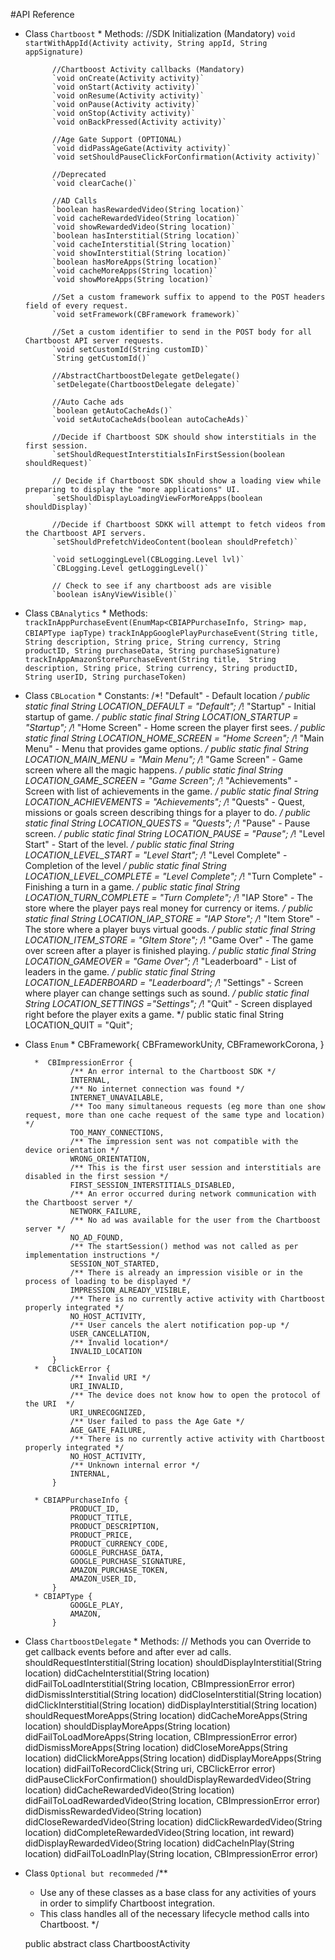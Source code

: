 #API Reference

* Class 
	`Chartboost`
		* Methods:
			//SDK Initialization (Mandatory)
			`void startWithAppId(Activity activity, String appId, String appSignature)`

			//Chartboost Activity callbacks (Mandatory)
			`void onCreate(Activity activity)`			
			`void onStart(Activity activity)`			
			`void onResume(Activity activity)`			
			`void onPause(Activity activity)`			
			`void onStop(Activity activity)`			
			`void onBackPressed(Activity activity)`

			//Age Gate Support (OPTIONAL)			
			`void didPassAgeGate(Activity activity)`			
			`void setShouldPauseClickForConfirmation(Activity activity)`
			
			//Deprecated
			`void clearCache()`
			
			//AD Calls
			`boolean hasRewardedVideo(String location)`
			`void cacheRewardedVideo(String location)`
			`void showRewardedVideo(String location)`
			`boolean hasInterstitial(String location)`
			`void cacheInterstitial(String location)`
			`void showInterstitial(String location)`
			`boolean hasMoreApps(String location)`
			`void cacheMoreApps(String location)`
			`void showMoreApps(String location)`

			//Set a custom framework suffix to append to the POST headers field of every request.
			`void setFramework(CBFramework framework)`

			//Set a custom identifier to send in the POST body for all Chartboost API server requests.
			`void setCustomId(String customID)`
			`String getCustomId()`

			//AbstractChartboostDelegate getDelegate()
			`setDelegate(ChartboostDelegate delegate)`

			//Auto Cache ads
			`boolean getAutoCacheAds()`
			`void setAutoCacheAds(boolean autoCacheAds)`

			//Decide if Chartboost SDK should show interstitials in the first session.
			`setShouldRequestInterstitialsInFirstSession(boolean shouldRequest)`

			// Decide if Chartboost SDK should show a loading view while preparing to display the "more applications" UI.
			`setShouldDisplayLoadingViewForMoreApps(boolean shouldDisplay)`

			//Decide if Chartboost SDKK will attempt to fetch videos from the Chartboost API servers.
			`setShouldPrefetchVideoContent(boolean shouldPrefetch)`

			`void setLoggingLevel(CBLogging.Level lvl)`
			`CBLogging.Level getLoggingLevel()`

			// Check to see if any chartboost ads are visible
			`boolean isAnyViewVisible()`


* Class 
	`CBAnalytics`
		* Methods:
			`trackInAppPurchaseEvent(EnumMap<CBIAPPurchaseInfo, String> map, CBIAPType iapType)`
			`trackInAppGooglePlayPurchaseEvent(String title, 
									 String description,
				 					 String price,
									 String currency,
									 String productID,
									 String purchaseData,
									 String purchaseSignature)`
			`trackInAppAmazonStorePurchaseEvent(String title, 
									 String description,
				 					 String price,
									 String currency,
									 String productID,
									 String userID,
									 String purchaseToken)`

* Class 
	`CBLocation`
		* Constants:
				/*! "Default" - Default location */
				public static final String LOCATION_DEFAULT = "Default";
				/*! "Startup" - Initial startup of game. */
				public static final String LOCATION_STARTUP = "Startup";
				/*! "Home Screen" - Home screen the player first sees. */
				public static final String LOCATION_HOME_SCREEN = "Home Screen";
				/*! "Main Menu" - Menu that provides game options. */
				public static final String LOCATION_MAIN_MENU = "Main Menu";
				/*! "Game Screen" - Game screen where all the magic happens. */
				public static final String LOCATION_GAME_SCREEN = "Game Screen";
				/*! "Achievements" - Screen with list of achievements in the game. */
				public static final String LOCATION_ACHIEVEMENTS = "Achievements";
				/*! "Quests" - Quest, missions or goals screen describing things for a player to do. */
				public static final String LOCATION_QUESTS = "Quests";
				/*!  "Pause" - Pause screen. */
				public static final String LOCATION_PAUSE = "Pause";
				/*! "Level Start" - Start of the level. */
				public static final String LOCATION_LEVEL_START = "Level Start";
				/*! "Level Complete" - Completion of the level */
				public static final String LOCATION_LEVEL_COMPLETE = "Level Complete";
				/*! "Turn Complete" - Finishing a turn in a game. */
				public static final String LOCATION_TURN_COMPLETE = "Turn Complete";
				/*! "IAP Store" - The store where the player pays real money for currency or items. */
				public static final String LOCATION_IAP_STORE = "IAP Store";
				/*! "Item Store" - The store where a player buys virtual goods. */
				public static final String LOCATION_ITEM_STORE = "GItem Store";
				/*! "Game Over" - The game over screen after a player is finished playing. */
				public static final String LOCATION_GAMEOVER = "Game Over";
				/*! "Leaderboard" - List of leaders in the game. */
				public static final String LOCATION_LEADERBOARD = "Leaderboard";
				/*! "Settings" - Screen where player can change settings such as sound. */
				public static final String LOCATION_SETTINGS ="Settings";
				/*! "Quit" - Screen displayed right before the player exits a game. */
				public static final String LOCATION_QUIT = "Quit";									 

* Class
	`Enum`
		* CBFramework{
	    		CBFrameworkUnity,
	    		CBFrameworkCorona,
			}

		*  CBImpressionError {
				/** An error internal to the Chartboost SDK */
				INTERNAL,
				/** No internet connection was found */
				INTERNET_UNAVAILABLE,
				/** Too many simultaneous requests (eg more than one show request, more than one cache request of the same type and location) */
				TOO_MANY_CONNECTIONS,
				/** The impression sent was not compatible with the device orientation */
				WRONG_ORIENTATION,
				/** This is the first user session and interstitials are disabled in the first session */
				FIRST_SESSION_INTERSTITIALS_DISABLED,
				/** An error occurred during network communication with the Chartboost server */
				NETWORK_FAILURE,
				/** No ad was available for the user from the Chartboost server */
				NO_AD_FOUND,
				/** The startSession() method was not called as per implementation instructions */
				SESSION_NOT_STARTED,
				/** There is already an impression visible or in the process of loading to be displayed */
				IMPRESSION_ALREADY_VISIBLE,
				/** There is no currently active activity with Chartboost properly integrated */
				NO_HOST_ACTIVITY,
				/** User cancels the alert notification pop-up */
			    USER_CANCELLATION,
			    /** Invalid location*/
			    INVALID_LOCATION
			}
		*  CBClickError {
				/** Invalid URI */
				URI_INVALID,
				/** The device does not know how to open the protocol of the URI  */
				URI_UNRECOGNIZED,
				/** User failed to pass the Age Gate */
				AGE_GATE_FAILURE,
				/** There is no currently active activity with Chartboost properly integrated */
				NO_HOST_ACTIVITY,
				/** Unknown internal error */
				INTERNAL,
			}	

		* CBIAPPurchaseInfo {
				PRODUCT_ID,
				PRODUCT_TITLE,
				PRODUCT_DESCRIPTION,
				PRODUCT_PRICE,
				PRODUCT_CURRENCY_CODE,
				GOOGLE_PURCHASE_DATA,
				GOOGLE_PURCHASE_SIGNATURE,
				AMAZON_PURCHASE_TOKEN,
				AMAZON_USER_ID,
			}
		* CBIAPType {
				GOOGLE_PLAY,
				AMAZON,
			}	


* Class 
	`ChartboostDelegate`
		* Methods:
			// Methods you can Override to get callback events before and after ever ad calls.
			shouldRequestInterstitial(String location)
			shouldDisplayInterstitial(String location)
			didCacheInterstitial(String location)
			didFailToLoadInterstitial(String location, CBImpressionError error)
			didDismissInterstitial(String location)
			didCloseInterstitial(String location)
			didClickInterstitial(String location)
			didDisplayInterstitial(String location)
			shouldRequestMoreApps(String location)
			didCacheMoreApps(String location)
			shouldDisplayMoreApps(String location)
			didFailToLoadMoreApps(String location, CBImpressionError error)
			didDismissMoreApps(String location)
			didCloseMoreApps(String location)
			didClickMoreApps(String location)
			didDisplayMoreApps(String location)
			didFailToRecordClick(String uri, CBClickError error)
			didPauseClickForConfirmation()
			shouldDisplayRewardedVideo(String location)
			didCacheRewardedVideo(String location)
			didFailToLoadRewardedVideo(String location, CBImpressionError error)
			didDismissRewardedVideo(String location)
			didCloseRewardedVideo(String location)
			didClickRewardedVideo(String location)
			didCompleteRewardedVideo(String location, int reward)
			didDisplayRewardedVideo(String location)
			didCacheInPlay(String location)
			didFailToLoadInPlay(String location, CBImpressionError error)


* Class
	`Optional but recommeded`
	/**
	 * Use any of these classes as a base class for any activities of yours in order to simplify Chartboost integration.
	 * This class handles all of the necessary lifecycle method calls into Chartboost.
	 */

	public abstract class ChartboostActivity 

